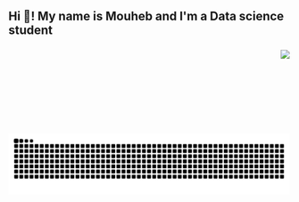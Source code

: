 <h2 align="left">Hi 👋! My name is Mouheb and I'm a Data science student</h2>

###

<img align="right" height="150" src="https://ineedanime.com/wp-content/uploads/2021/09/kakashi-hatake-hello.gif"  />

###
<picture>
  <source media="(prefers-color-scheme: dark)" srcset="https://github.com/MouhebAbdelhafidh/MouhebAbdelhafidh/blob/output/github-snake-dark.svg" />
  <source media="(prefers-color-scheme: light)" srcset="https://github.com/MouhebAbdelhafidh/MouhebAbdelhafidh/blob/output/github-snake.svg" />
  <img alt="github-snake" src="https://github.com/MouhebAbdelhafidh/MouhebAbdelhafidh/blob/output/github-snake.svg" />
</picture>
